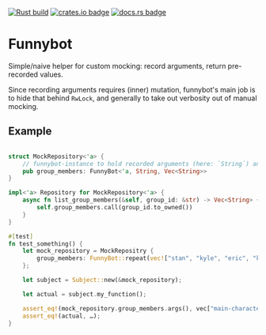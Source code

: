 [![Rust build](https://github.com/elmarx/funnybot/workflows/Rust/badge.svg)](https://github.com/elmarx/funnybot/actions?query=workflow%3ARust) [![crates.io badge](https://img.shields.io/crates/v/funnybot.svg)](https://crates.io/crates/funnybot) [![docs.rs badge](https://docs.rs/funnybot/badge.svg)](https://docs.rs/funnybot)

# Funnybot

Simple/naive helper for custom mocking: record arguments, return pre-recorded values.

Since recording arguments requires (inner) mutation, funnybot's main job is to hide that behind `RwLock`, and generally to
take out verbosity out of manual mocking.

## Example

```rust

struct MockRepository<'a> {
    // funnybot-instance to hold recorded arguments (here: `String`) and return-values (here: list of String)
    pub group_members: FunnyBot<'a, String, Vec<String>>
}

impl<'a> Repository for MockRepository<'a> {
    async fn list_group_members(&self, group_id: &str) -> Vec<String> {
        self.group_members.call(group_id.to_owned())
    }
}

#[test]
fn test_something() {
    let mock_repository = MockRepositry {
        group_members: FunnyBot::repeat(vec!["stan", "kyle", "eric", "kenny"])
    };

    let subject = Subject::new(&mock_repository);

    let actual = subject.my_function();

    assert_eq!(mock_repository.group_members.args(), vec["main-characters"]);
    assert_eq!(actual, …);
}

```
